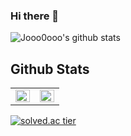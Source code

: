 ### Hi there 👋

![Jooo0ooo's github stats](https://github-readme-stats.vercel.app/api?username=jooo0ooo&show_icons=true)


## Github Stats  
<table>
  <tr>
    <td valign="top" width="50%">
      <img src="https://github-readme-stats.vercel.app/api?username=jooo0ooo&show_icons=true&count_private=true&hide_border=true" align="left" style="width: 100%" />
    </td>
    <td valign="top" width="50%">
      <img src="https://github-readme-stats.vercel.app/api/top-langs/?username=jooo0ooo&hide_border=true&layout=compact" align="left" style="width: 100%" />
    </td>
  </tr>
</table> 


[![solved.ac tier](http://mazassumnida.wtf/api/generate_badge?boj=wldn3634)](https://solved.ac/wldn3634)

<!--
**jooo0ooo/jooo0ooo** is a ✨ _special_ ✨ repository because its `README.md` (this file) appears on your GitHub profile.

Here are some ideas to get you started:

- 🔭 I’m currently working on ...
- 🌱 I’m currently learning ...
- 👯 I’m looking to collaborate on ...
- 🤔 I’m looking for help with ...
- 💬 Ask me about ...
- 📫 How to reach me: ...
- 😄 Pronouns: ...
- ⚡ Fun fact: ...
-->

